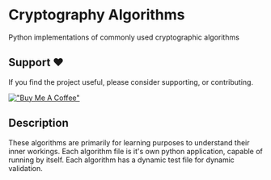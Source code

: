 # Cryptography Algorithms

Python implementations of commonly used cryptographic algorithms

## Support ❤️

If you find the project useful, please consider supporting, or contributing.

[!["Buy Me A Coffee"](https://www.buymeacoffee.com/assets/img/custom_images/orange_img.png)](https://www.buymeacoffee.com/dubniczky)

## Description

These algorithms are primarily for learning purposes to understand their inner workings. Each algorithm file is it's own python application, capable of running by itself. Each algorithm has a dynamic test file for dynamic validation.